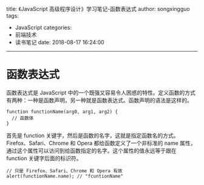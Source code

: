 title: 《JavaScript 高级程序设计》学习笔记-函数表达式
author: songxingguo
tags:
  - JavaScript
categories:
  - 前端技术
  - 读书笔记
date: 2018-08-17 16:24:00
---
# 函数表达式

函数表达式是 JavaScript 中的一个既强又容易令人困惑的特性。定义函数的方式有两种：一种是函数声明，另一种就是函数表达式。函数声明的语法是这样的。

```
function functionName(arg0, arg1, arg2) {
  // 函数体
}
```
首先是 function 关键字，然后是函数的名字，这就是指定函数名的方式。Firefox、Safari、Chrome 和 Opera 都给函数定义了一个非标准的 name 属性，通过这个属性可以访问到给函数指定的名字。这个属性的值永远等于跟在 function 关键字后面的标识符。

```
// 只是 Firefox、Safari、Chrome 和 Opera 有效
alert(functionName.name); // "fcuntionName"
```
<!-- more -->